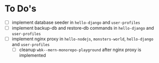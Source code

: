 # To Do's

- [ ] implement database seeder in `hello-django` and `user-profiles`
- [ ] implement backup-db and restore-db commands in `hello-django` and `user-profiles`
- [ ] implement nginx proxy in `hello-nodejs`, `monsters-world`, `hello-django` and `user-profiles`
  - [ ] cleanup `wbk--mern-monorepo-playground` after nginx proxy is implemented
